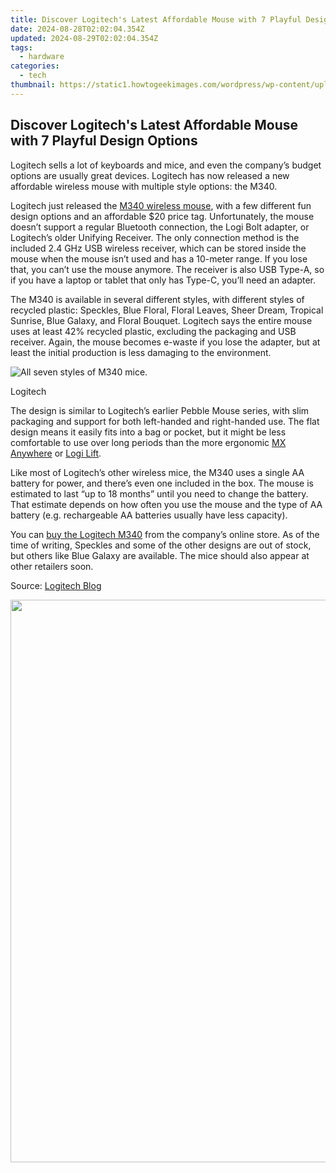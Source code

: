 ```yaml
---
title: Discover Logitech's Latest Affordable Mouse with 7 Playful Design Options
date: 2024-08-28T02:02:04.354Z
updated: 2024-08-29T02:02:04.354Z
tags:
  - hardware
categories:
  - tech
thumbnail: https://static1.howtogeekimages.com/wordpress/wp-content/uploads/2024/06/mouse.jpg
---
```


## Discover Logitech's Latest Affordable Mouse with 7 Playful Design Options

Logitech sells a lot of keyboards and mice, and even the company’s budget options are usually great devices. Logitech has now released a new affordable wireless mouse with multiple style options: the M340.

 Logitech just released the [M340 wireless mouse](https://www.logitech.com/en-us/products/mice/m340-wireless-mouse-collection.910-007281.html), with a few different fun design options and an affordable $20 price tag. Unfortunately, the mouse doesn’t support a regular Bluetooth connection, the Logi Bolt adapter, or Logitech’s older Unifying Receiver. The only connection method is the included 2.4 GHz USB wireless receiver, which can be stored inside the mouse when the mouse isn’t used and has a 10-meter range. If you lose that, you can’t use the mouse anymore. The receiver is also USB Type-A, so if you have a laptop or tablet that only has Type-C, you’ll need an adapter.

 The M340 is available in several different styles, with different styles of recycled plastic: Speckles, Blue Floral, Floral Leaves, Sheer Dream, Tropical Sunrise, Blue Galaxy, and Floral Bouquet. Logitech says the entire mouse uses at least 42% recycled plastic, excluding the packaging and USB receiver. Again, the mouse becomes e-waste if you lose the adapter, but at least the initial production is less damaging to the environment.

![All seven styles of M340 mice.](https://static1.howtogeekimages.com/wordpress/wp-content/uploads/2024/06/mice.jpg) 

Logitech

 The design is similar to Logitech’s earlier Pebble Mouse series, with slim packaging and support for both left-handed and right-handed use. The flat design means it easily fits into a bag or pocket, but it might be less comfortable to use over long periods than the more ergonomic [MX Anywhere](https://www.logitech.com/en-us/products/mice/mx-anywhere-3s.910-006925.html) or [Logi Lift](https://www.logitech.com/en-us/products/mice/lift-vertical-ergonomic-mouse.html).

 Like most of Logitech’s other wireless mice, the M340 uses a single AA battery for power, and there’s even one included in the box. The mouse is estimated to last “up to 18 months” until you need to change the battery. That estimate depends on how often you use the mouse and the type of AA battery (e.g. rechargeable AA batteries usually have less capacity).

 You can [buy the Logitech M340](https://www.logitech.com/en-us/products/mice/m340-wireless-mouse-collection.910-007282.html) from the company’s online store. As of the time of writing, Speckles and some of the other designs are out of stock, but others like Blue Galaxy are available. The mice should also appear at other retailers soon.

 Source: [Logitech Blog](https://blog.logitech.com/2024/06/12/meet-logitechs-m340-collection-with-unique-colorful-patterns-to-match-your-style/)

<ins class="adsbygoogle"
     style="display:block"
     data-ad-format="autorelaxed"
     data-ad-client="ca-pub-7571918770474297"
     data-ad-slot="1223367746"></ins>



<ins class="adsbygoogle"
     style="display:block"
     data-ad-client="ca-pub-7571918770474297"
     data-ad-slot="8358498916"
     data-ad-format="auto"
     data-full-width-responsive="true"></ins>



<!-- affiliate ads begin -->
<a href="https://tinyland.pxf.io/c/5597632/1793214/19135" target="_top" id="1793214"><img src="//a.impactradius-go.com/display-ad/19135-1793214" border="0" alt="" width="900" height="900"/></a><img height="0" width="0" src="https://imp.pxf.io/i/5597632/1793214/19135" style="position:absolute;visibility:hidden;" border="0" />
<!-- affiliate ads end -->